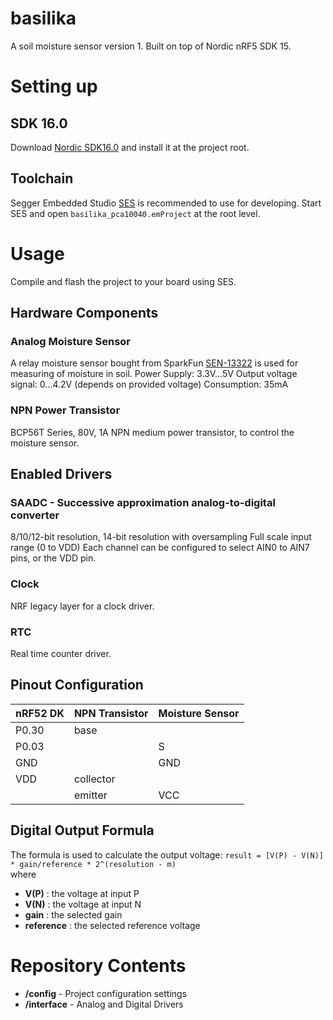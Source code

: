 # basilika
A soil moisture sensor version 1. Built on top of Nordic nRF5 SDK 15. 

# Setting up
## SDK 16.0
Download [Nordic SDK16.0](https://developer.nordicsemi.com/nRF5_SDK/nRF5_SDK_v16.x.x/) and install it at the project root.

## Toolchain
Segger Embedded Studio [SES](https://www.segger.com/products/development-tools/embedded-studio/) is recommended to use for developing. Start SES and open `basilika_pca10040.emProject` at the root level.

# Usage
Compile and flash the project to your board using SES.

## Hardware Components
### Analog Moisture Sensor
A relay moisture sensor bought from SparkFun [SEN-13322](https://www.sparkfun.com/products/13322) is used for measuring of moisture in soil.
Power Supply: 3.3V...5V
Output voltage signal: 0...4.2V (depends on provided voltage)
Consumption: 35mA

### NPN Power Transistor
BCP56T Series, 80V, 1A NPN medium power transistor, to control the moisture sensor.

## Enabled Drivers
### SAADC - Successive approximation analog-to-digital converter
8/10/12-bit resolution, 14-bit resolution with oversampling
Full scale input range (0 to VDD)
Each channel can be configured to select AIN0 to AIN7 pins, or the VDD pin.

### Clock
NRF legacy layer for a clock driver. 

### RTC
Real time counter driver.

## Pinout Configuration
|nRF52 DK|NPN Transistor|Moisture Sensor|
|--------|--------------|---------------|
|P0.30   |base		|		|
|P0.03	 |		|S		|
|GND	 |		|GND		|
|VDD	 |collector	|		|
|	 |emitter	|VCC		|

## Digital Output Formula
The formula is used to calculate the output voltage:
`result = [V(P) - V(N)] * gain/reference * 2^(resolution - m)`  
where
* **V(P)** : the voltage at input P
* **V(N)** : the voltage at input N
* **gain** : the selected gain
* **reference** : the selected reference voltage

# Repository Contents
* **/config** - Project configuration settings
* **/interface** - Analog and Digital Drivers
